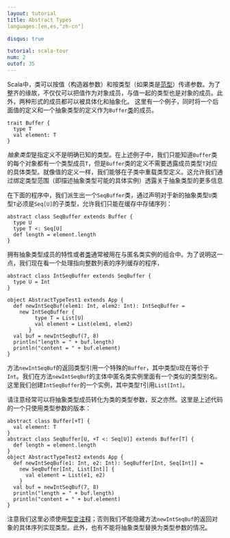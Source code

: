 ```yaml
---
layout: tutorial
title: Abstract Types
languages:[en,es,"zh-cn"]

disqus: true

tutorial: scala-tour
num: 2
outof: 35
---
```


Scala中，类可以按值（构造器参数）和按类型（如果类是[范型](generic-classes.html)）传递参数。为了整齐的缘故，不仅仅可以把值作为对象成员，与值一起的类型也是对象的成员。此外，两种形式的成员都可以被具体化和抽象化。
这里有一个例子，同时将一个后面值的定义和一个抽象类型的定义作为`Buffer`[类](traits.html)的成员。
 
    trait Buffer {
      type T
      val element: T
    }
 

*抽象类型*是指定义不是明确已知的类型。在上述例子中，我们只能知道`Buffer`类的每个对象都有一个类型成员`T`，但是`Buffer`类的定义不需要透露成员类型`T`对应的具体类型。就像值的定义一样，我们能够在子类中重载类型定义。这允许我们通过绑定类型范围（即描述抽象类型可能的具体实例）透露关于抽象类型的更多信息

在下面的程序中，我们派生出一个`SeqBuffer`类，通过声明对于新的抽象类型`U`类型`T`必须是`Seq[U]`的子类型，允许我们只能在缓存中存储序列：
 
    abstract class SeqBuffer extends Buffer {
      type U
      type T <: Seq[U]
      def length = element.length
    }
 
拥有抽象类型成员的特性或者[类](classes.html)通常被用在与匿名类实例的组合中。为了说明这一点，我们现在看一个处理指向整数列表的序列缓存的程序，
 
    abstract class IntSeqBuffer extends SeqBuffer {
      type U = Int
    }
    
    object AbstractTypeTest1 extends App {
      def newIntSeqBuf(elem1: Int, elem2: Int): IntSeqBuffer =
        new IntSeqBuffer {
             type T = List[U]
             val element = List(elem1, elem2)
           }
      val buf = newIntSeqBuf(7, 8)
      println("length = " + buf.length)
      println("content = " + buf.element)
    }

方法`newIntSeqBuf`的返回类型引用一个特殊的`Buffer`，其中类型`U`现在等价于`Int`。我们在方法`newIntSeqBuf`的主体中匿名类实例里面有一个类似的类型别名。这里我们创建`IntSeqBuffer`的一个实例，其中类型`T`引用`List[Int]`。

请注意经常可以将抽象类型成员转化为类的类型参数，反之亦然。这里是上述代码的一个只使用类型参数的版本：
 
    abstract class Buffer[+T] {
      val element: T
    }
    abstract class SeqBuffer[U, +T <: Seq[U]] extends Buffer[T] {
      def length = element.length
    }
    object AbstractTypeTest2 extends App {
      def newIntSeqBuf(e1: Int, e2: Int): SeqBuffer[Int, Seq[Int]] =
        new SeqBuffer[Int, List[Int]] {
          val element = List(e1, e2)
        }
      val buf = newIntSeqBuf(7, 8)
      println("length = " + buf.length)
      println("content = " + buf.element)
    }

注意我们这里必须使用[型变注释](variances.html)；否则我们不能隐藏方法`newIntSeqBuf`的返回对象的具体序列实现类型。此外，也有不能将抽象类型替换为类型参数的情况。

<a href="http://haoch.me" alt="译：陈浩"/>